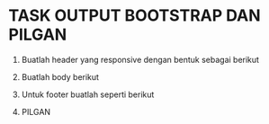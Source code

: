 # TASK OUTPUT BOOTSTRAP DAN PILGAN

1. Buatlah header yang responsive dengan bentuk sebagai berikut

2. Buatlah body berikut

3. Untuk footer buatlah seperti berikut

4. PILGAN
